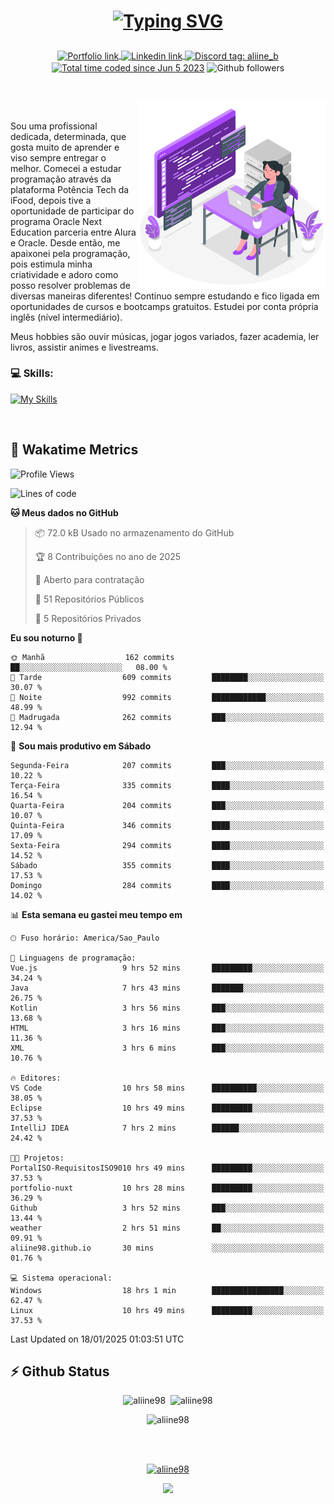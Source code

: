 # <p align = "center"><a href="https://git.io/typing-svg"><img src="https://readme-typing-svg.demolab.com?font=Space+Mono&size=28&pause=1000&duration=4000&color=8E58F7&vCenter=true&width=500&lines=%E2%9C%A8+Ol%C3%A1%2C+sou+Aline+Bevilacqua;%E2%9C%A8+Desenvolvedora+Web!" alt="Typing SVG" /></a></p>

<p align = "center">
    <a href="https://aliine98.github.io" target="_blank">
        <img alt="Portfolio link" align="center" src = "https://img.shields.io/badge/portfolio-8A2BE2?style=for-the-badge">
    </a>
    <a href="https://www.linkedin.com/in/aline-bevilacqua/" target="_blank">
        <img alt="Linkedin link" align="center" src = "https://img.shields.io/badge/LinkedIn-0077B5?style=for-the-badge&logo=linkedin&logoColor=white">
    </a>
    <a href="https://discord.com/" target="_blank">
        <img alt="Discord tag: aliine_b" align="center" src="https://img.shields.io/badge/-aliine__b-5865f2?style=flat-square&logo=Discord&logoColor=FFF" height="28">
    </a>
    <a href="https://wakatime.com/@aliine"><img src="https://wakatime.com/badge/user/d705bdc6-1244-4026-9380-8de8c1599f8d.svg?style=for-the-badge" alt="Total time coded since Jun 5 2023" align="center"/></a>
    <img alt="Github followers" align="center" src="https://img.shields.io/github/followers/Aliine98?style=for-the-badge&color=bf0f47&logo=github&logoColor=white">
</p><br>

<a href="https://storyset.com/"><img src="./assets/coding-amico.svg" width="300" align="right"></a>

<div align="left">
<br>

Sou uma profissional dedicada, determinada, que gosta muito de aprender e viso sempre entregar o melhor. Comecei a estudar programação através da plataforma Potência Tech da iFood, depois tive a oportunidade de participar do programa Oracle Next Education parceria entre Alura e Oracle. Desde então, me apaixonei pela programação, pois estimula minha criatividade e adoro como posso resolver problemas de diversas maneiras diferentes! Continuo sempre estudando e fico ligada em oportunidades de cursos e bootcamps gratuitos.
Estudei por conta própria inglês (nível intermediário).

Meus hobbies são ouvir músicas, jogar jogos variados, fazer academia, ler livros, assistir animes e livestreams.

### 💻 Skills:
[![My Skills](https://skillicons.dev/icons?i=html,css,js,java,tailwind,mysql,hibernate,ts,nuxt,firebase,express,mongo,kotlin,androidstudio&perline=5)](https://skillicons.dev)
</div>
<br>

## 🚀 Wakatime Metrics

<!--START_SECTION:waka-->
![Profile Views](http://img.shields.io/badge/Visualizac%C3%B5es%20do%20perfil-4-blue)

![Lines of code](https://img.shields.io/badge/Desde%20o%20Hello%20World%20eu%20escrevi-401.7%20thousand%20linhas%20de%20c%C3%B3digo-blue)

**🐱 Meus dados no GitHub** 

> 📦 72.0 kB Usado no armazenamento do GitHub 
 > 
> 🏆 8 Contribuições no ano de 2025
 > 
> 💼 Aberto para contratação
 > 
> 📜 51 Repositórios Públicos 
 > 
> 🔑 5 Repositórios Privados 
 > 
**Eu sou noturno 🦉** 

```text
🌞 Manhã                  162 commits         ██░░░░░░░░░░░░░░░░░░░░░░░   08.00 % 
🌆 Tarde                  609 commits         ████████░░░░░░░░░░░░░░░░░   30.07 % 
🌃 Noite                  992 commits         ████████████░░░░░░░░░░░░░   48.99 % 
🌙 Madrugada              262 commits         ███░░░░░░░░░░░░░░░░░░░░░░   12.94 % 
```
📅 **Sou mais produtivo em Sábado** 

```text
Segunda-Feira            207 commits         ███░░░░░░░░░░░░░░░░░░░░░░   10.22 % 
Terça-Feira              335 commits         ████░░░░░░░░░░░░░░░░░░░░░   16.54 % 
Quarta-Feira             204 commits         ███░░░░░░░░░░░░░░░░░░░░░░   10.07 % 
Quinta-Feira             346 commits         ████░░░░░░░░░░░░░░░░░░░░░   17.09 % 
Sexta-Feira              294 commits         ████░░░░░░░░░░░░░░░░░░░░░   14.52 % 
Sábado                   355 commits         ████░░░░░░░░░░░░░░░░░░░░░   17.53 % 
Domingo                  284 commits         ████░░░░░░░░░░░░░░░░░░░░░   14.02 % 
```


📊 **Esta semana eu gastei meu tempo em** 

```text
🕑︎ Fuso horário: America/Sao_Paulo

💬 Linguagens de programação: 
Vue.js                   9 hrs 52 mins       █████████░░░░░░░░░░░░░░░░   34.24 % 
Java                     7 hrs 43 mins       ███████░░░░░░░░░░░░░░░░░░   26.75 % 
Kotlin                   3 hrs 56 mins       ███░░░░░░░░░░░░░░░░░░░░░░   13.68 % 
HTML                     3 hrs 16 mins       ███░░░░░░░░░░░░░░░░░░░░░░   11.36 % 
XML                      3 hrs 6 mins        ███░░░░░░░░░░░░░░░░░░░░░░   10.76 % 

🔥 Editores: 
VS Code                  10 hrs 58 mins      ██████████░░░░░░░░░░░░░░░   38.05 % 
Eclipse                  10 hrs 49 mins      █████████░░░░░░░░░░░░░░░░   37.53 % 
IntelliJ IDEA            7 hrs 2 mins        ██████░░░░░░░░░░░░░░░░░░░   24.42 % 

🐱‍💻 Projetos: 
PortalISO-RequisitosISO9010 hrs 49 mins      █████████░░░░░░░░░░░░░░░░   37.53 % 
portfolio-nuxt           10 hrs 28 mins      █████████░░░░░░░░░░░░░░░░   36.29 % 
Github                   3 hrs 52 mins       ███░░░░░░░░░░░░░░░░░░░░░░   13.44 % 
weather                  2 hrs 51 mins       ██░░░░░░░░░░░░░░░░░░░░░░░   09.91 % 
aliine98.github.io       30 mins             ░░░░░░░░░░░░░░░░░░░░░░░░░   01.76 % 

💻 Sistema operacional: 
Windows                  18 hrs 1 min        ████████████████░░░░░░░░░   62.47 % 
Linux                    10 hrs 49 mins      █████████░░░░░░░░░░░░░░░░   37.53 % 
```


 Last Updated on 18/01/2025 01:03:51 UTC
<!--END_SECTION:waka-->
 
## ⚡ Github Status

<p align="center"><img src="https://my-github-readme-stats-aliine98.vercel.app/api?username=aliine98&show_icons=true&locale=en&theme=radical" alt="aliine98" />&nbsp;&nbsp;<img src="https://my-github-readme-stats-aliine98.vercel.app/api/top-langs?username=aliine98&show_icons=true&locale=en&layout=compact&theme=radical&exclude_repo=my-github-readme-stats,my-github-readme-streak-stats,github-readme-streak-stats,ajax-com-js-puro&hide=c%2B%2B,cmake&langs_count=8" alt="aliine98" /></p>

<p align="center"><img src="https://my-github-readme-streak-stats.vercel.app?user=aliine98&theme=radical" alt="aliine98" /></p>

<br><br>
<p align="center"> <a href="https://github.com/ryo-ma/github-profile-trophy" target="_blank"><img src="https://github-profile-trophy.vercel.app/?username=aliine98&theme=radical&column=4" alt="aliine98" /></a> </p>

<p align="center"><img src="https://media4.giphy.com/media/C1bBFL2dMQxA4/giphy.gif?cid=ecf05e47z7xqxd7gboyuplq95r7v869x9bi8msk1upllpme2&ep=v1_gifs_search&rid=giphy.gif&ct=g" width="700"></p>
